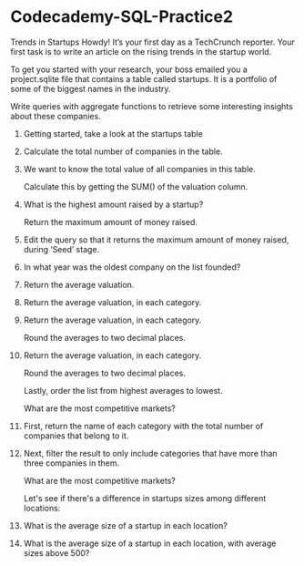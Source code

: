 # Codecademy-SQL-Practice2

Trends in Startups
Howdy! It’s your first day as a TechCrunch reporter. Your first task is to write an article on the rising trends in the startup world.

To get you started with your research, your boss emailed you a project.sqlite file that contains a table called startups. It is a portfolio of some of the biggest names in the industry.

Write queries with aggregate functions to retrieve some interesting insights about these companies.

1. Getting started, take a look at the startups table

2. Calculate the total number of companies in the table.

3. We want to know the total value of all companies in this table.

    Calculate this by getting the SUM() of the valuation column.

4. What is the highest amount raised by a startup?

    Return the maximum amount of money raised.

5. Edit the query so that it returns the maximum amount of money raised, during ‘Seed’ stage.

6. In what year was the oldest company on the list founded?

7. Return the average valuation.

8. Return the average valuation, in each category.

9. Return the average valuation, in each category.

    Round the averages to two decimal places.
    
10. Return the average valuation, in each category.

    Round the averages to two decimal places.

    Lastly, order the list from highest averages to lowest.

    What are the most competitive markets?

11. First, return the name of each category with the total number of companies that belong to it.

12. Next, filter the result to only include categories that have more than three companies in them.

    What are the most competitive markets?

    Let's see if there's a difference in startups sizes among different locations:

13. What is the average size of a startup in each location?

14. What is the average size of a startup in each location, with average sizes above 500?

